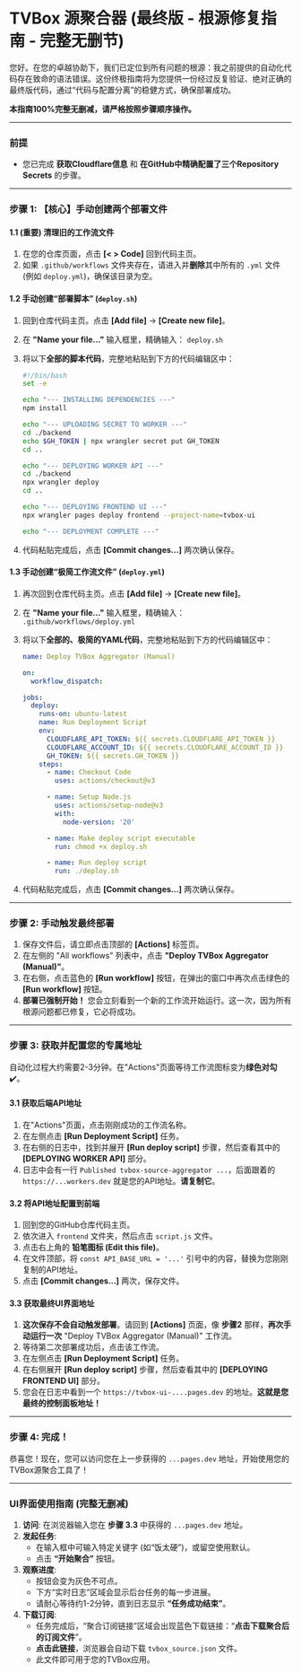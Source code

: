 # TVBox 源聚合器 (最终版 - 根源修复指南 - 完整无删节)

您好。在您的卓越协助下，我们已定位到所有问题的根源：我之前提供的自动化代码存在致命的语法错误。这份终极指南将为您提供一份经过反复验证、绝对正确的最终版代码，通过“代码与配置分离”的稳健方式，确保部署成功。

**本指南100%完整无删减，请严格按照步骤顺序操作。**

---
### **前提**
- 您已完成 **获取Cloudflare信息** 和 **在GitHub中精确配置了三个Repository Secrets** 的步骤。

---
### **步骤 1: 【核心】手动创建两个部署文件**

#### **1.1 (重要) 清理旧的工作流文件**
1.  在您的仓库页面，点击 **[< > Code]** 回到代码主页。
2.  如果 `.github/workflows` 文件夹存在，请进入并**删除**其中所有的 `.yml` 文件 (例如 `deploy.yml`)，确保该目录为空。

#### **1.2 手动创建“部署脚本” (`deploy.sh`)**
1.  回到仓库代码主页。点击 **[Add file]** -> **[Create new file]**。
2.  在 **"Name your file..."** 输入框里，精确输入： `deploy.sh`
3.  将以下**全部的脚本代码**，完整地粘贴到下方的代码编辑区中：

    ```bash
    #!/bin/bash
    set -e

    echo "--- INSTALLING DEPENDENCIES ---"
    npm install

    echo "--- UPLOADING SECRET TO WORKER ---"
    cd ./backend
    echo $GH_TOKEN | npx wrangler secret put GH_TOKEN
    cd ..

    echo "--- DEPLOYING WORKER API ---"
    cd ./backend
    npx wrangler deploy
    cd ..

    echo "--- DEPLOYING FRONTEND UI ---"
    npx wrangler pages deploy frontend --project-name=tvbox-ui

    echo "--- DEPLOYMENT COMPLETE ---"
    ```
4.  代码粘贴完成后，点击 **[Commit changes...]** 两次确认保存。

#### **1.3 手动创建“极简工作流文件” (`deploy.yml`)**
1.  再次回到仓库代码主页。点击 **[Add file]** -> **[Create new file]**。
2.  在 **"Name your file..."** 输入框里，精确输入： `.github/workflows/deploy.yml`
3.  将以下**全部的、极简的YAML代码**，完整地粘贴到下方的代码编辑区中：

    ```yaml
    name: Deploy TVBox Aggregator (Manual)

    on:
      workflow_dispatch:

    jobs:
      deploy:
        runs-on: ubuntu-latest
        name: Run Deployment Script
        env:
          CLOUDFLARE_API_TOKEN: ${{ secrets.CLOUDFLARE_API_TOKEN }}
          CLOUDFLARE_ACCOUNT_ID: ${{ secrets.CLOUDFLARE_ACCOUNT_ID }}
          GH_TOKEN: ${{ secrets.GH_TOKEN }}
        steps:
          - name: Checkout Code
            uses: actions/checkout@v3

          - name: Setup Node.js
            uses: actions/setup-node@v3
            with:
              node-version: '20'

          - name: Make deploy script executable
            run: chmod +x deploy.sh

          - name: Run deploy script
            run: ./deploy.sh
    ```
4.  代码粘贴完成后，点击 **[Commit changes...]** 两次确认保存。

---
### **步骤 2: 手动触发最终部署**

1.  保存文件后，请立即点击顶部的 **[Actions]** 标签页。
2.  在左侧的 "All workflows" 列表中，点击 **"Deploy TVBox Aggregator (Manual)"**。
3.  在右侧，点击蓝色的 **[Run workflow]** 按钮，在弹出的窗口中再次点击绿色的 **[Run workflow]** 按钮。
4.  **部署已强制开始！** 您会立刻看到一个新的工作流开始运行。这一次，因为所有根源问题都已修复，它必将成功。

---
### **步骤 3: 获取并配置您的专属地址**

自动化过程大约需要2-3分钟。在"Actions"页面等待工作流图标变为**绿色对勾** ✔️。

#### **3.1 获取后端API地址**
1.  在"Actions"页面，点击刚刚成功的工作流名称。
2.  在左侧点击 **[Run Deployment Script]** 任务。
3.  在右侧的日志中，找到并展开 **[Run deploy script]** 步骤，然后查看其中的 **[DEPLOYING WORKER API]** 部分。
4.  日志中会有一行 `Published tvbox-source-aggregator ...`，后面跟着的 `https://...workers.dev` 就是您的API地址。**请复制它**。

#### **3.2 将API地址配置到前端**
1.  回到您的GitHub仓库代码主页。
2.  依次进入 `frontend` 文件夹，然后点击 `script.js` 文件。
3.  点击右上角的 **铅笔图标 (Edit this file)**。
4.  在文件顶部，将 `const API_BASE_URL = '...'` 引号中的内容，替换为您刚刚复制的API地址。
5.  点击 **[Commit changes...]** 两次，保存文件。

#### **3.3 获取最终UI界面地址**
1.  **这次保存不会自动触发部署**。请回到 **[Actions]** 页面，像 **步骤2** 那样，**再次手动运行一次** "Deploy TVBox Aggregator (Manual)" 工作流。
2.  等待第二次部署成功后，点击该工作流。
3.  在左侧点击 **[Run Deployment Script]** 任务。
4.  在右侧展开 **[Run deploy script]** 步骤，然后查看其中的 **[DEPLOYING FRONTEND UI]** 部分。
5.  您会在日志中看到一个 `https://tvbox-ui-....pages.dev` 的地址。**这就是您最终的控制面板地址！**

---
### **步骤 4: 完成！**

恭喜您！现在，您可以访问您在上一步获得的 `...pages.dev` 地址，开始使用您的TVBox源聚合工具了！

---
### **UI界面使用指南 (完整无删减)**

1.  **访问**: 在浏览器输入您在 **步骤 3.3** 中获得的 `...pages.dev` 地址。
2.  **发起任务**:
    *   在输入框中可输入特定关键字 (如“饭太硬”)，或留空使用默认。
    *   点击 **“开始聚合”** 按钮。
3.  **观察进度**:
    *   按钮会变为灰色不可点。
    *   下方“实时日志”区域会显示后台任务的每一步进展。
    *   请耐心等待约1-2分钟，直到日志显示 **“任务成功结束”**。
4.  **下载订阅**:
    *   任务完成后，“聚合订阅链接”区域会出现蓝色下载链接：“**点击下载聚合后的订阅文件**”。
    *   **点击此链接**，浏览器会自动下载 `tvbox_source.json` 文件。
    *   此文件即可用于您的TVBox应用。
